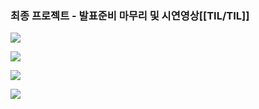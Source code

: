 
### 최종 프로젝트 - 발표준비 마무리 및 시연영상[[TIL/TIL]]

[![](https://blogger.googleusercontent.com/img/b/R29vZ2xl/AVvXsEh7VOGA3pEWQ6Ss__IOcdXWbedLD7R4HJAvqkQEs-T2XnlmkBnM9FtNJORbTo6RGON3z6VddAn_mj1VJtTZt3Y_OE3YX7frsVSmJ9LIuLCFXuc4SWQ9AP9dFrd4ltU_Dd7GPMRwwgLwWXZ_vXOzvbogi7QJuQDWUubIWwR-XkDkOCsDvzyVfmeYS7bbErle/s320/%EC%8A%A4%ED%81%AC%EB%A6%B0%EC%83%B7%202024-03-05%20211535.png)](https://www.blogger.com/blog/post/edit/3583706664799492072/5198309056891528034#)

  

[![](https://blogger.googleusercontent.com/img/b/R29vZ2xl/AVvXsEgStUo6Y7DQLvGouwaMySBchdF6NAwN2NHaO3dfjgMah2jzs7CMmpBLAQ1VWa9KkKVVjXG_ZaZkEEifv9qXzXF7doKvh13W1U3JdztGo1rnx0yfbH5mqJyRWmoUJk3Sr2Ay1TtFAqmjj_3cXq4nYo_ffFp7HaW1LEv5RA-mCv8dUVuN-E_Vez1MyeRk9eD7/s320/%EC%8A%A4%ED%81%AC%EB%A6%B0%EC%83%B7%202024-03-05%20203830.png)](https://www.blogger.com/blog/post/edit/3583706664799492072/5198309056891528034#)

  

[![](https://blogger.googleusercontent.com/img/b/R29vZ2xl/AVvXsEhP18MIOAEWgtFCQOdga3O1t-1es2epIRyfii-zXij-ZTe50b9BsEJqVbahp3V87JVbY2-HJU-xAafQ3njq7IZJ-RHAeWgnDZIqsmDHK0teV6fy7izAUMP_IhdY3WO2IoONR21IOg0yxUSIT9NGaE_pWeLwH6YSxIrGvPgJV37ep9rY9XNqLhBxKUocmhEK/s320/%EC%8A%A4%ED%81%AC%EB%A6%B0%EC%83%B7%202024-03-05%20165805.png)](https://www.blogger.com/blog/post/edit/3583706664799492072/5198309056891528034#)

  

![](https://img1.blogblog.com/img/video_object.png)